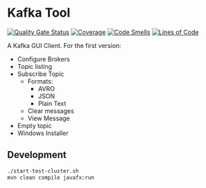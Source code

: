 # Kafka Tool

[![Quality Gate Status](https://sonarcloud.io/api/project_badges/measure?project=vepo_kafka-tool&metric=alert_status)](https://sonarcloud.io/summary/new_code?id=vepo_kafka-tool) [![Coverage](https://sonarcloud.io/api/project_badges/measure?project=vepo_kafka-tool&metric=coverage)](https://sonarcloud.io/summary/new_code?id=vepo_kafka-tool) [![Code Smells](https://sonarcloud.io/api/project_badges/measure?project=vepo_kafka-tool&metric=code_smells)](https://sonarcloud.io/summary/new_code?id=vepo_kafka-tool) [![Lines of Code](https://sonarcloud.io/api/project_badges/measure?project=vepo_kafka-tool&metric=ncloc)](https://sonarcloud.io/summary/new_code?id=vepo_kafka-tool)

A Kafka GUI Client. For the first version:

* Configure Brokers
* Topic listing
* Subscribe Topic
    * Formats:
        * AVRO
        * JSON
        * Plain Text
    * Clear messages
    * View Message
* Empty topic
* Windows Installer

## Development

```bash
./start-test-cluster.sh
mvn clean compile javafx:run
```